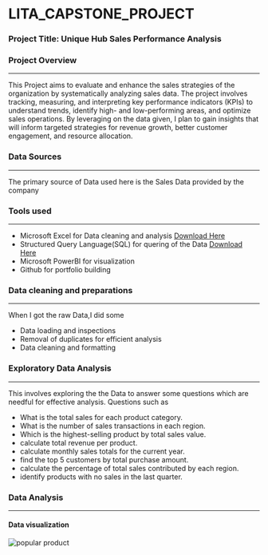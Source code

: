 # LITA_CAPSTONE_PROJECT

###  Project Title: Unique Hub Sales Performance Analysis

###  Project Overview
---
This  Project aims to evaluate and enhance the sales strategies of the organization by systematically analyzing sales data. The project involves tracking, measuring, and interpreting key performance indicators (KPIs) to understand trends, identify high- and low-performing areas, and optimize sales operations. By leveraging on the data given, I plan to gain insights that will inform targeted strategies for revenue growth, better customer engagement, and resource allocation.

### Data Sources
---
The primary source of Data used here is the Sales Data provided by the company

###  Tools used
---
- Microsoft Excel for Data cleaning and analysis [Download Here](https://1drv.ms/x/c/a7c3aecf7c2c74b7/EeAOvisv5DNEjzCCV82C-FQB6oBdZX01oafZ_V36Su7STw?e=9QNaj7)
- Structured Query Language(SQL) for quering of the Data [Download Here](https://1drv.ms/u/c/a7c3aecf7c2c74b7/EedFi05BUQhDs4J6Cscuoe4BADTNFx-y2v9Ijh__yjiTCw?e=r62WZn)
- Microsoft PowerBI for visualization
- Github for portfolio building

###  Data cleaning and preparations
---
When I got the raw Data,I did some
- Data loading and inspections
- Removal of duplicates for efficient analysis
- Data cleaning and formatting

###  Exploratory Data Analysis
---
This involves exploring the the Data to answer some questions which are needful for effective analysis. Questions such as
 - What is the total sales for each product category.
 - What is the number of sales transactions in each region.
 - Which is the highest-selling product by total sales value.
 - calculate total revenue per product.
 - calculate monthly sales totals for the current year.
 - find the top 5 customers by total purchase amount.
 - calculate the percentage of total sales contributed by each region.
 - identify products with no sales in the last quarter.

###  Data Analysis
---



####  Data visualization
![popular product](https://github.com/user-attachments/assets/31f35d3d-5ba1-4b4b-adf3-f1b85259aae3)
